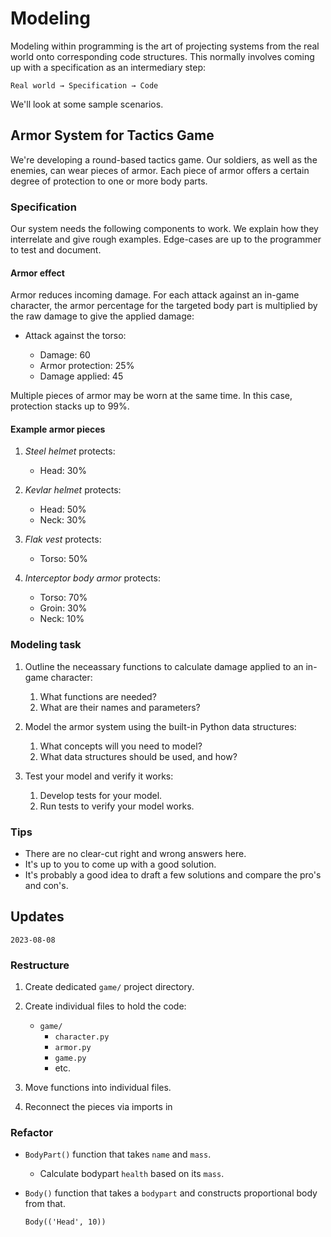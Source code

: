 # Modeling

Modeling within programming is the art of projecting systems from the real world onto corresponding code structures.
This normally involves coming up with a specification as an intermediary step:

```text
Real world → Specification → Code
```

We'll look at some sample scenarios.

## Armor System for Tactics Game

We're developing a round-based tactics game.
Our soldiers, as well as the enemies, can wear pieces of armor.
Each piece of armor offers a certain degree of protection to one or more body parts.

### Specification

Our system needs the following components to work.
We explain how they interrelate and give rough examples.
Edge-cases are up to the programmer to test and document.

#### Armor effect

Armor reduces incoming damage.
For each attack against an in-game character, the armor percentage for the targeted body part is multiplied by the raw damage to give the applied damage:

* Attack against the torso:

  * Damage: 60
  * Armor protection: 25%
  * Damage applied: 45

Multiple pieces of armor may be worn at the same time.
In this case, protection stacks up to 99%.

#### Example armor pieces

1. *Steel helmet* protects:

   * Head: 30%

2. *Kevlar helmet* protects:

   * Head: 50%
   * Neck: 30%

3. *Flak vest* protects:

   * Torso: 50%

4. *Interceptor body armor* protects:

   * Torso: 70%
   * Groin: 30%
   * Neck: 10%

### Modeling task

1. Outline the neceassary functions to calculate damage applied to an in-game character:

   1. What functions are needed?
   2. What are their names and parameters?

2. Model the armor system using the built-in Python data structures:

   1. What concepts will you need to model?
   2. What data structures should be used, and how?

3. Test your model and verify it works:

   1. Develop tests for your model.
   2. Run tests to verify your model works.

### Tips

* There are no clear-cut right and wrong answers here.
* It's up to you to come up with a good solution.
* It's probably a good idea to draft a few solutions and compare the pro's and con's.

## Updates

`2023-08-08`

### Restructure

1. Create dedicated `game/` project directory.

2. Create individual files to hold the code:

    * `game/`
        * `character.py`
        * `armor.py`
        * `game.py`
        * etc.

3. Move functions into individual files.

4. Reconnect the pieces via imports in

### Refactor

* `BodyPart()` function that takes `name` and `mass`.

  * Calculate bodypart `health` based on its `mass`.

* `Body()` function that takes a `bodypart` and constructs proportional body from that.

    ```
    Body(('Head', 10))
    ```
